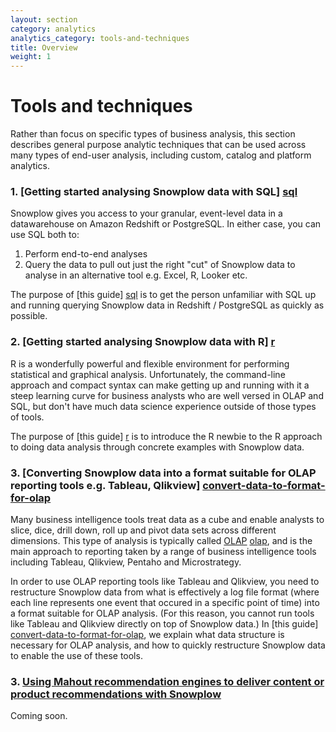 ```yaml
---
layout: section
category: analytics
analytics_category: tools-and-techniques
title: Overview
weight: 1
---
```


# Tools and techniques

Rather than focus on specific types of business analysis, this section describes general purpose analytic techniques that can be used across many types of end-user analysis, including custom, catalog and platform analytics.

### 1. [Getting started analysing Snowplow data with SQL] [sql]

Snowplow gives you access to your granular, event-level data in a datawarehouse on Amazon Redshift or PostgreSQL. In either case, you can use SQL both to:

1. Perform end-to-end analyses
2. Query the data to pull out just the right "cut" of Snowplow data to analyse in an alternative tool e.g. Excel, R, Looker etc.

The purpose of [this guide] [sql] is to get the person unfamiliar with SQL up and running querying Snowplow data in Redshift / PostgreSQL as quickly as possible.

### 2. [Getting started analysing Snowplow data with R] [r]

R is a wonderfully powerful and flexible environment for performing statistical and graphical analysis. Unfortunately, the command-line approach and compact syntax can make getting up and running with it a steep learning curve for business analysts who are well versed in OLAP and SQL, but don't have much data science experience outside of those types of tools.

The purpose of [this guide] [r] is to introduce the R newbie to the R approach to doing data analysis through concrete examples with Snowplow data.

### 3. [Converting Snowplow data into a format suitable for OLAP reporting tools e.g. Tableau, Qlikview] [convert-data-to-format-for-olap]

Many business intelligence tools treat data as a cube and enable analysts to slice, dice, drill down, roll up and pivot data sets across different dimensions. This type of analysis is typically called [OLAP] [olap], and is the main approach to reporting taken by a range of business intelligence tools including Tableau, Qlikview, Pentaho and Microstrategy.

In order to use OLAP reporting tools like Tableau and Qlikview, you need to restructure Snowplow data from what is effectively a log file format (where each line represents one event that occured in a specific point of time) into a format suitable for OLAP analysis. (For this reason, you cannot run tools like Tableau and Qlikview directly on top of Snowplow data.) In [this guide] [convert-data-to-format-for-olap], we explain what data structure is necessary for OLAP analysis, and how to quickly restructure Snowplow data to enable the use of these tools.



### 3. [Using Mahout recommendation engines to deliver content or product recommendations with Snowplow][recommendation]

Coming soon.

[convert-data-to-format-for-olap]: /analytics/tools-and-techniques/converting-snowplow-data-into-a-format-suitable-for-olap.html
[olap]: http://en.wikipedia.org/wiki/OLAP_cube
[recommendation]: /analytics/tools-and-techniques/using-mahout-recommendation-engines-to-deliver-content-or-product-recommendations-with-snowplow.html
[r]: /analytics/tools-and-techniques/get-started-analysing-snowplow-data-with-r.html
[sql]: /analytics/tools-and-techniques/beginners-guide-to-using-sql-to-query-snowplow-data.html